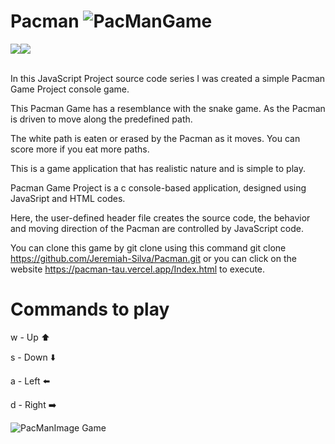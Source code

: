 # Pacman ![PacManGame](https://user-images.githubusercontent.com/108309798/183675892-229d48e8-2256-4c37-af97-3ae97ac718f6.png)

<a href="" target="_blank"><img src="https://img.shields.io/badge/JavaScript-F7DF1E.svg?style=for-the-badge&logo=JavaScript&logoColor=black" target="_blank"></a><a href="" target="_blank"><img src="https://img.shields.io/badge/HTML5-E34F26.svg?style=for-the-badge&logo=HTML5&logoColor=white" target="_blank"></a><br></br>


In this JavaScript Project source code series I was created a simple Pacman Game 
Project console game. 

This Pacman Game has a resemblance with the snake game. 
As the Pacman is driven to move along the predefined path. 

The white path is eaten or erased by the Pacman as it moves. 
You can score more if you eat more paths.

This is a game application that has realistic nature and is simple to play. 

Pacman Game Project is a c console-based application, designed using JavaSript and
HTML codes. 

Here, the user-defined header file creates the source code, 
the behavior and moving direction of the Pacman are controlled by JavaScript code. 

You can clone this game by git clone using this command git clone https://github.com/Jeremiah-Silva/Pacman.git 
or you can click on the website https://pacman-tau.vercel.app/Index.html to execute.

# Commands to play


w - Up :arrow_up:

s - Down :arrow_down:

a - Left :arrow_left:

d - Right :arrow_right:

![PacManImage Game](https://user-images.githubusercontent.com/108309798/183678119-3b4502b1-201f-436a-bc85-9f072376e655.png)



